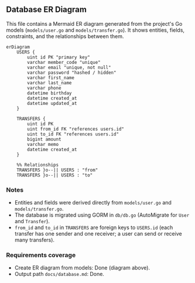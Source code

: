 ## Database ER Diagram

This file contains a Mermaid ER diagram generated from the project's Go models (`models/user.go` and `models/transfer.go`). It shows entities, fields, constraints, and the relationships between them.

```mermaid
erDiagram
    USERS {
        uint id PK "primary key"
        varchar member_code "unique"
        varchar email "unique, not null"
        varchar password "hashed / hidden"
        varchar first_name
        varchar last_name
        varchar phone
        datetime birthday
        datetime created_at
        datetime updated_at
    }

    TRANSFERS {
        uint id PK
        uint from_id FK "references users.id"
        uint to_id FK "references users.id"
        bigint amount
        varchar memo
        datetime created_at
    }

    %% Relationships
    TRANSFERS }o--|| USERS : "from"
    TRANSFERS }o--|| USERS : "to"
```

### Notes
- Entities and fields were derived directly from `models/user.go` and `models/transfer.go`.
- The database is migrated using GORM in `db/db.go` (AutoMigrate for `User` and `Transfer`).
- `from_id` and `to_id` in `TRANSFERS` are foreign keys to `USERS.id` (each transfer has one sender and one receiver; a user can send or receive many transfers).

### Requirements coverage
- Create ER diagram from models: Done (diagram above).
- Output path `docs/database.md`: Done.

